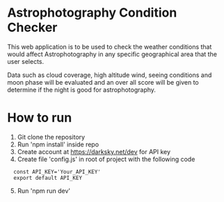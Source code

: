 # Astrophotography Condition Checker

This web application is to be used to check the weather 
conditions that would affect Astrophotography in any 
specific geographical area that the user selects.

Data such as cloud coverage, high altitude wind, seeing
conditions and moon phase will be evaluated and an over all score will be 
given to determine if the night is good for astrophotography.

# How to run
1. Git clone the repository
2. Run 'npm install' inside repo
3. Create account at https://darksky.net/dev for API key
4. Create file 'config.js' in root of project with the following code
  ```
    const API_KEY='Your_API_KEY'
    export default API_KEY
  ```


5. Run 'npm run dev'
